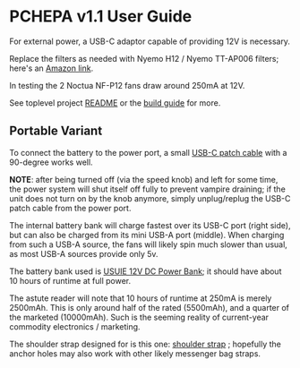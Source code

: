 # PCHEPA v1.1 User Guide

For external power, a USB-C adaptor capable of providing 12V is necessary.

Replace the filters as needed with Nyemo H12 / Nyemo TT-AP006 filters; here's an [Amazon link][amaz_nyemo].

In testing the 2 Noctua NF-P12 fans draw around 250mA at 12V.

See toplevel project [README](../README.md) or the [build guide][build_guide] for more.

## Portable Variant

To connect the battery to the power port, a small [USB-C patch cable][amaz_usbc_patch] with a 90-degree works well.

**NOTE**: after being turned off (via the speed knob) and left for some time, the power system will shut itself off fully to prevent vampire draining;
if the unit does not turn on by the knob anymore, simply unplug/replug the USB-C patch cable from the power port.

The internal battery bank will charge fastest over its USB-C port (right side), but can also be charged from its mini USB-A port (middle).
When charging from such a USB-A source, the fans will likely spin much slower than usual, as most USB-A sources provide only 5v.

The battery bank used is [USUIE 12V DC Power Bank][amaz_usuie_12v_bank]; it should have about 10 hours of runtime at full power.

The astute reader will note that 10 hours of runtime at 250mA is merely 2500mAh.
This is only around half of the rated (5500mAh), and a quarter of the marketed (10000mAh).
Such is the seeming reality of current-year commodity electronics / marketing.

The shoulder strap designed for is this one: [shoulder strap][amaz_shoulder_strap] ;
hopefully the anchor holes may also work with other likely messenger bag straps.

[amaz_nyemo]: https://www.amazon.com/gp/product/B08Z32BDJY
[amaz_shoulder_strap]: https://www.amazon.com/dp/B07P3LCZXN
[amaz_usbc_patch]: https://www.amazon.com/dp/B0B6BLQJ8B
[amaz_usuie_12v_bank]: https://www.amazon.com/dp/B0CNGM4V32
[build_guide]: https://github.com/jcorbin/pchepa/blob/main/build_guide.md
